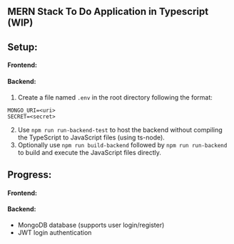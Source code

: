 ## MERN Stack To Do Application in Typescript (WIP)

## Setup:

#### Frontend:

#### Backend:

1. Create a file named `.env` in the root directory following the format:

```
MONGO_URI=<uri>
SECRET=<secret>
```

2. Use `npm run run-backend-test` to host the backend without compiling the TypeScript to JavaScript files (using ts-node).
3. Optionally use `npm run build-backend` followed by `npm run run-backend` to build and execute the JavaScript files directly.

## Progress:

#### Frontend:

#### Backend:

-   MongoDB database (supports user login/register)
-   JWT login authentication
